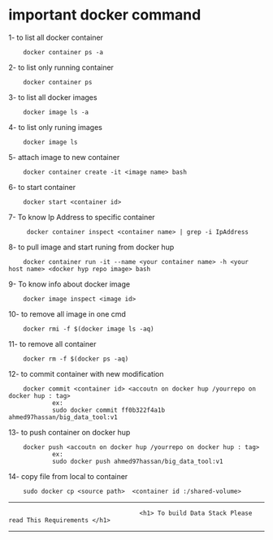 # important docker command 

1- to list all docker container 
```
    docker container ps -a
```
2- to list only running container 
```
    docker container ps 
```
3- to list all docker images
```
    docker image ls -a 
```
4- to list only runing images
```
    docker image ls  
```
5- attach image to new container 
```
    docker container create -it <image name> bash
```
6- to start container 

```
    docker start <container id>
```
7- To know Ip Address to specific container
```
     docker container inspect <container name> | grep -i IpAddress
```
8- to pull image and start runing from docker hup
```
    docker container run -it --name <your container name> -h <your host name> <docker hyp repo image> bash
```
9- To know info about docker image 
```
    docker image inspect <image id>
```
10- to remove all image in one cmd
```
    docker rmi -f $(docker image ls -aq)
```
11- to remove all container 
```
    docker rm -f $(docker ps -aq)
```
12- to commit container with new modification
```
    docker commit <container id> <accoutn on docker hup /yourrepo on docker hup : tag>
            ex:
            sudo docker commit ff0b322f4a1b ahmed97hassan/big_data_tool:v1
```
13- to push container on docker hup 
```
    docker push <accoutn on docker hup /yourrepo on docker hup : tag>
            ex:
            sudo docker push ahmed97hassan/big_data_tool:v1
```
14- copy file from local to container
```
    sudo docker cp <source path>  <container id :/shared-volume>
```

-----------------------------------------------------------------------------------------------------------------------------------------------------
                                    
                                        <h1> To build Data Stack Please read This Requirements </h1> 
                                    
------------------------------------------------------------------------------------------------------------------------------------------------------
